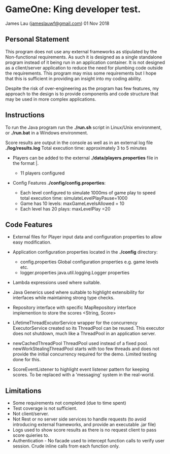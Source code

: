 # GameOne: King developer test. 

James Lau (jameslauwf@gmail.com) 01 Nov 2018


## Personal Statement

This program does not use any external frameworks as stipulated by the Non-functional requirements. As such it is designed as a single standalone program instead of it being run in an application container. It is not designed as a client/server application to reduce the need for plumbing code outside the requirements. This program may miss some requirements but I hope that this is sufficient in providing an insight into my coding ability.

Despite the risk of over-engineering as the program has few features, my approach to the design is to provide components and code structure that may be used in more complex applications.


## Instructions

To run the Java program run the **./run.sh** script in Linux/Unix environment, or **./run.bat** in a Windows environment. 

Score results are output in the console as well as in an external log file **./log/results.log**
Total execution time: approximately 3 to 5 minutes

- Players can be added to the external **./data/players.properties** file in the format <name>|<password>.
	- 11 players configured

- Config Features **./config/config.properties**:
	- Each level configured to simulate 1000ms of game play to speed total execution time: simulateLevelPlayPause=1000
	- Game has 10 levels: maxGameLevelsAllowed = 10
	- Each level has 20 plays: maxLevelPlay =20

## Code Features

- External files for Player input data and configuration properties to allow easy modification. 
- Application configuration properties located in the **./config** directory:
	- config.properties Global configuration properties e.g. game levels etc.
	- logger.properties java.util.logging.Logger properties

- Lambda expressions used where suitable.
- Java Generics used where suitable to highlight extensibility for interfaces while maintaining strong type checks.
- Repository interface with specific MapRepository interface implemention to store the scores <String, Score>
- LifetimeThreadExcutorService wrapper for the concurrency ExecutorService created so its ThreadPool can be reused. This executor does not shutdown, much like a ThreadPool in an application server.
- newCachedThreadPool ThreadPool used instead of a fixed pool. newWorkStealingThreadPool starts with too few threads and does not provide the initial concurrency required for the demo. Limited testing done for this.
- ScoreEventListener to highlight event listener pattern for keeping scores. To be replaced with a 'messaging' system in the real-world.


## Limitations

- Some requirements not completed (due to time spent)
- Test coverage is not sufficient.
- Not client/server.
- Not Rest or no server side services to handle requests (to avoid introducing external frameworks, and provide an executable .jar file)
- Logs used to show score results as there is no request client to pass score quieries to.
- Authentication - No facade used to intercept function calls to verify user session. Crude inline calls from each function only.
